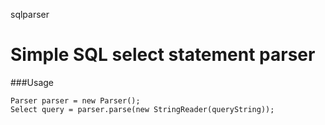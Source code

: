 sqlparser
# Simple SQL select statement parser
###Usage
```
Parser parser = new Parser();
Select query = parser.parse(new StringReader(queryString));
```